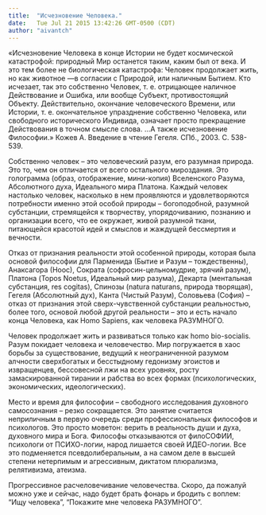 ```yaml
---
title:  "Исчезновение Человека."
date:   Tue Jul 21 2015 13:42:26 GMT-0500 (CDT)
author: "aivantch"
---
```


«Исчезновение Человека в конце Истории не будет космической катастрофой: природный Мир останется таким, каким был от века. И это тем более не биологическая катастрофа: Человек продолжает жить, но как животное —в согласии с Природой, или наличным Бытием. Кто исчезает, так это собственно Человек, т. е. отрицающее наличное Действование и Ошибка, или вообще Субъект, противостоящий Объекту. Действительно, окончание человеческого Времени, или Истории, т. е. окончательное упразднение собственно Человека, или свободного исторического Индивида, означает просто прекращение Действования в точном смысле слова. …А также исчезновение Философии.» Кожев А. Введение в чтение Гегеля. СПб., 2003. С. 538-539.

Собственно человек – это человеческий разум, его разумная природа. Это то, чем он отличается от всего остального мироздания. Это голограмма (образ, отображение, мини-копия) Вселенского Разума, Абсолютного духа, Идеального мира Платона. Каждый человек настолько человек, насколько в нем проявляются и удовлетворяются потребности именно этой особой природы – богоподобной, разумной субстанции, стремящейся к творчеству, упорядочиванию, познанию и организации всего, что ее окружает, живой разумной ткани, питающейся красотой идей и смыслов и жаждущей бессмертия и вечности.

Отказ от признания реальности этой особенной природы, которая была основой философии для Парменида (Бытие и Разум – тождественны), Анаксагора (Ноос), Сократа (софросин-цельномудрие, зрячий разум), Платона (Topos Noetus, Идеальный мир разума), Декарта (ментальная субстанция, res cogitas), Спинозы (natura naturans, природа творящая), Гегеля (Абсолютный дух), Канта (Чистый Разум), Соловьева (София) – отказ от признания этой сверх-чувственной субстанции реальностью, более того, основой любой другой реальности – это и есть начало конца Человека, как Homo Sapiens, как человека РАЗУМНОГО.

Человек продолжает жить и развиваться только как homo bio-socialis. Разум покидает человека и человечество. Мир погружается в хаос борьбы за существование, ведущий к неограниченной разумом алчности сверхбогатых и бесстыдному гедонизму эгоистов и извращенцев, бессовесной лжи на всех уровнях, росту замаскированной тирании и рабства во всех формах (психологических, экономических, идеологических).

Место и время для философии – свободного исследования духовного самосознания – резко сокращается. Это занятие считается неприличным в первую очередь среди профессиональных философов и психологов. Это просто моветон: верить в реальность души и духа, духовного мира и Бога. Философы отказываются от филоСОФИИ, психологи от ПСИХО-логии, народ лишается своей ИДЕО-логии. Все это подменяется псевдолиберальным, а на самом деле в высшей степени нетерпимым и агрессивным, диктатом плюрализма, релятивизма, атеизма.

Прогрессивное расчеловечивание человечества. Скоро, да пожалуй можно уже и сейчас, надо будет брать фонарь и бродить с воплем: “Ищу человека”, “Покажите мне человека РАЗУМНОГО”.